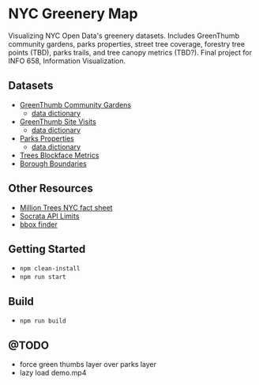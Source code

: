 # NYC Greenery Map
Visualizing NYC Open Data's greenery datasets. Includes GreenThumb community gardens, parks properties, street tree coverage, forestry tree points (TBD), parks trails, and tree canopy metrics (TBD?). Final project for INFO 658, Information Visualization.


## Datasets
- [GreenThumb Community Gardens](https://data.cityofnewyork.us/dataset/GreenThumb-Garden-Info/p78i-pat6)
    - [data dictionary](https://docs.google.com/spreadsheets/d/1ItvGzNG8O_Yj97Tf6am4T-QyhnxP-BeIRjm7ZaUeAxs/edit#gid=33327664)
- [GreenThumb Site Visits](https://data.cityofnewyork.us/Environment/GreenThumb-Site-Visits/xqbk-beh5)
    - [data dictionary](https://docs.google.com/spreadsheets/d/1ItvGzNG8O_Yj97Tf6am4T-QyhnxP-BeIRjm7ZaUeAxs/edit#gid=2090209353)
- [Parks Properties](https://data.cityofnewyork.us/Recreation/Parks-Properties/enfh-gkve)
    - [data dictionary](https://docs.google.com/document/d/1NExNJF5YKID04oOopi0fHainRuGG3Pz_jKSrMujPsPk/edit)
- [Trees Blockface Metrics](https://data.cityofnewyork.us/Environment/2015-Street-Tree-Census-Blockface-Data/2cd9-59fr)
- [Borough Boundaries](https://data.cityofnewyork.us/City-Government/Borough-Boundaries/tqmj-j8zm)

## Other Resources
- [Million Trees NYC fact sheet](https://www.milliontreesnyc.org/html/urban_forest/urban_forest_facts.shtml)
- [Socrata API Limits](https://support.socrata.com/hc/en-us/articles/202949268-How-to-query-more-than-1000-rows-of-a-dataset)
- [bbox finder](http://bboxfinder.com/#40.492909,-74.259338,40.652518,-74.049225)


## Getting Started
- `npm clean-install`
- `npm run start`


## Build
- `npm run build`


## @TODO
- force green thumbs layer over parks layer
- lazy load demo.mp4